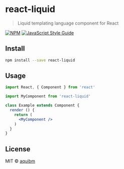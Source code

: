 # react-liquid

> Liquid templating language component for React

[![NPM](https://img.shields.io/npm/v/react-liquid.svg)](https://www.npmjs.com/package/react-liquid) [![JavaScript Style Guide](https://img.shields.io/badge/code_style-standard-brightgreen.svg)](https://standardjs.com)

## Install

```bash
npm install --save react-liquid
```

## Usage

```jsx
import React, { Component } from 'react'

import MyComponent from 'react-liquid'

class Example extends Component {
  render () {
    return (
      <MyComponent />
    )
  }
}
```

## License

MIT © [aquibm](https://github.com/aquibm)

